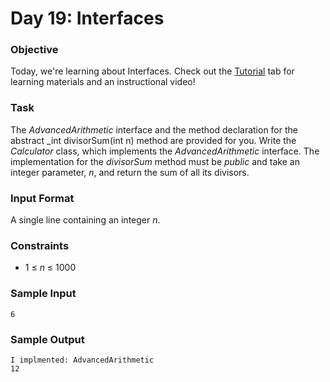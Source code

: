 # Day 19: Interfaces

### Objective

Today, we're learning about Interfaces.
Check out the [Tutorial](https://www.hackerrank.com/challenges/30-interfaces/tutorial)
tab for learning materials and an instructional video!

### Task

The _AdvancedArithmetic_ interface and the method declaration for the abstract _int divisorSum(int n) method are provided for you.
Write the _Calculator_ class, which implements the _AdvancedArithmetic_ interface.
The implementation for the _divisorSum_ method must be _public_
and take an integer parameter, _n_, and return the sum of all its divisors.

### Input Format

A single line containing an integer _n_.

### Constraints

* 1 ≤ _n_ ≤ 1000

### Sample Input
```
6
```
### Sample Output
```
I implmented: AdvancedArithmetic
12
```
